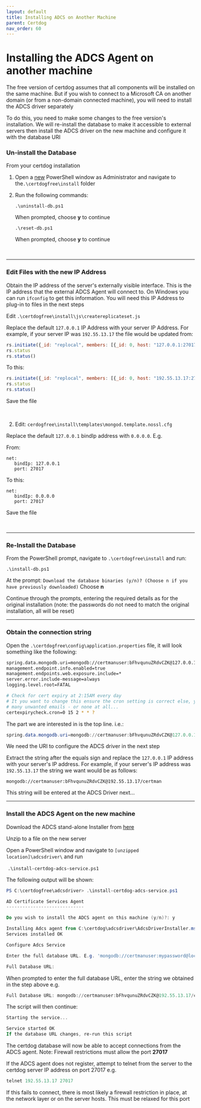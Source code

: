 ```yaml
---
layout: default
title: Installing ADCS on Another Machine
parent: Certdog
nav_order: 60
---
```


# Installing the ADCS Agent on another machine

  

The free version of certdog assumes that all components will be installed on the same machine. But if you wish to connect to a Microsoft CA on another domain (or from a non-domain connected machine), you will need to install the ADCS driver separately

To do this, you need to make some changes to the free version's installation. We will re-install the database to make it accessible to external servers then install the ADCS driver on the new machine and configure it with the database URI

  

  

### Un-install the Database

From your certdog installation

1. Open a <u>new</u> PowerShell window as Administrator and navigate to the``.\certdogfree\install`` folder

2. Run the following commands:

   ``.\uninstall-db.ps1``

   When prompted, choose **y** to continue

   ``.\reset-db.ps1``

   When prompted, choose **y** to continue	

<br>
<hr>

### Edit Files with the new IP Address

Obtain the IP address of the server's externally visible interface. This is the IP address that the external ADCS Agent will connect to. On Windows you can run ``ifconfig`` to get this information. You will need this IP Address to plug-in to files in the next steps



Edit ``.\certdogfree\install\js\createreplicateset.js``

Replace the default ``127.0.0.1`` IP Address with your server IP Address. For example, if your server IP was ``192.55.13.17`` the file would be updated from:

```javascript
rs.initiate({_id: "replocal", members: [{_id: 0, host: "127.0.0.1:27017"}] })
rs.status
rs.status()
```

To this:

```javascript
rs.initiate({_id: "replocal", members: [{_id: 0, host: "192.55.13.17:27017"}] })
rs.status
rs.status()
```

Save the file  

<br>  

2. Edit: ``cerdogfree\install\templates\mongod.template.nossl.cfg``

Replace the default ``127.0.0.1`` bindIp address with ``0.0.0.0``. E.g.   

From:

```
net:
   bindIp: 127.0.0.1
   port: 27017
```

To this:

```shell
net:
   bindIp: 0.0.0.0
   port: 27017
```

Save the file  

  <br>

<hr>

### Re-Install the Database

From the PowerShell prompt, navigate to ``.\certdogfree\install`` and run: 

``.\install-db.ps1``

At the prompt: ``Download the database binaries (y/n)? (Choose n if you have previously downloaded)`` Choose **n**

Continue through the prompts, entering the required details as for the original installation (note: the passwords do not need to match the original installation, all will be reset)  

<hr>

### Obtain the connection string

Open the ``.\certdogfree\config\application.properties`` file, it will look something like the following:

```bash
spring.data.mongodb.uri=mongodb://certmanuser:bFhvqunuZRdvCZK@127.0.0.1/certman
management.endpoint.info.enabled=true
management.endpoints.web.exposure.include=*
server.error.include-message=always
logging.level.root=FATAL

# Check for cert expiry at 2:15AM every day
# It you want to change this ensure the cron setting is correct else, you could produce
# many unwanted emails - or none at all...
certexpirycheck.cron=0 15 2 * * ?
```

The part we are interested in is the top line. i.e.:

```powershell
spring.data.mongodb.uri=mongodb://certmanuser:bFhvqunuZRdvCZK@127.0.0.1/certman
```

We need the URI to configure the ADCS driver in the next step



Extract the string after the equals sign and replace the ``127.0.0.1`` IP address with your server's IP address. For example, if your server's IP address was ``192.55.13.17`` the string we want would be as follows:

```
mongodb://certmanuser:bFhvqunuZRdvCZK@192.55.13.17/certman
```

This string will be entered at the ADCS Driver next...

<hr>

### Install the ADCS Agent on the new machine

Download the ADCS stand-alone Installer from [here](https://krestfield.s3.eu-west-2.amazonaws.com/certdog/adcsdriver_v120.zip)  

Unzip to a file on the new server  

Open a PowerShell window and navigate to ``[unzipped location]\adcsdriver\`` and run  

​	 ``.\install-certdog-adcs-service.ps1``  

The following output will be shown:

```powershell
PS C:\certdogfree\adcsdriver> .\install-certdog-adcs-service.ps1

AD Certificate Services Agent
-----------------------------

Do you wish to install the ADCS agent on this machine (y/n)?: y

Installing Adcs agent from C:\certdog\adcsdriver\AdcsDriverInstaller.msi
Services installed OK

Configure Adcs Service

Enter the full database URL. E.g. 'mongodb://certmanuser:mypassword@localhost/certman'

Full Database URL: 
```

When prompted to enter the full database URL, enter the string we obtained in the step above e.g.

```powershell
Full Database URL: mongodb://certmanuser:bFhvqunuZRdvCZK@192.55.13.17/certman
```

  The script will then continue:

```powershell
Starting the service...

Service started OK
If the database URL changes, re-run this script
```



  

The certdog database will now be able to accept connections from the ADCS agent. Note: Firewall restrictions must allow the port **27017**  

If the ADCS agent does not register, attempt to telnet from the server to the certdog server IP address on port 27017 e.g.

```powershell
telnet 192.55.13.17 27017
```

If this fails to connect, there is most likely a firewall restriction in place, at the network layer or on the server hosts. This must be relaxed for this port



